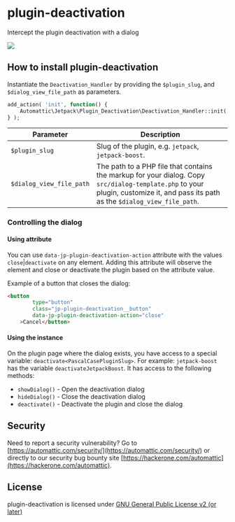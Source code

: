 # plugin-deactivation

Intercept the plugin deactivation with a dialog

![](https://d.pr/i/EJcfWh+)

## How to install plugin-deactivation

Instantiate the `Deactivation_Handler` by providing the `$plugin_slug`, and `$dialog_view_file_path` as parameters.

```PHP
add_action( 'init', function() {
	Automattic\Jetpack\Plugin_Deactivation\Deactivation_Handler::init( $plugin_slug, $dialog_view_file_path );
} );
```


| Parameter                 | Description                                                                                                                                                                        |
|--------------------------|------------------------------------------------------------------------------------------------------------------------------------------------------------------------------------|
| `$plugin_slug`           | Slug of the plugin, e.g. `jetpack`, `jetpack-boost`.                                                                                                                               |
| `$dialog_view_file_path` | The path to a PHP file that contains the markup for your dialog.  Copy `src/dialog-template.php` to your plugin, customize it, and  pass its path as the `$dialog_view_file_path`. |

### Controlling the dialog

#### Using attribute
You can use `data-jp-plugin-deactivation-action` attribute with the values `close`|`deactivate` on any element. Adding this attribute will observe the element and
close or deactivate the plugin based on the attribute value.

Example of a button that closes the dialog:

```HTML
<button 
		type="button"
		class="jp-plugin-deactivation__button"
		data-jp-plugin-deactivation-action="close"
	>Cancel</button>
```

#### Using the instance

On the plugin page where the dialog exists, you have access to a special variable: `deactivate<PascalCasePluginSlug>`. For example: `jetpack-boost` has the variable `deactivateJetpackBoost`. It has access to the following methods:

- `showDialog()` - Open the deactivation dialog
- `hideDialog()` - Close the deactivation dialog
- `deactivate()` - Deactivate the plugin and close the dialog


## Security

Need to report a security vulnerability? Go to [https://automattic.com/security/](https://automattic.com/security/) or directly to our security bug bounty site [https://hackerone.com/automattic](https://hackerone.com/automattic).

## License

plugin-deactivation is licensed under [GNU General Public License v2 (or later)](./LICENSE.txt)

